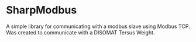 # SharpModbus
A simple library for communicating with a modbus slave using Modbus TCP.
Was created to communicate with a DISOMAT Tersus Weight.
